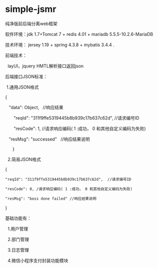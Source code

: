 # simple-jsmr

纯净版前后端分离web框架 

 软件环境：jdk 1.7+Tomcat 7 + redis 4.01 + mariadb 5.5.5-10.2.6-MariaDB
 
 技术环境： jersey 1.19 + spring 4.3.8 + mybatis 3.4.4  .
 
 前端技术：
  
   layUI，jquery HMTL解析接口返回json
   
 后端接口JSON标准：
 
  1.通用JSON格式 
  
  
   {
   
    "data": Object,   //响应结果
    
    
    "reqId": "311f9ffe5319445b8b939c17b637c62d", //请求编号ID
    
    
    "resCode": 1,  //请求响应编码( 1 :成功， 0 和其他自定义编码为失败)
    
    
    "resMsg": "successed"   //响应结果说明
    
    
   }
   
   2.简易JSON格式
   
   {
   
    "reqId": "311f9ffe5319445b8b939c17b637c62d",  //请求编号ID
    
    "resCode": 0, /请求响应编码( 1 :成功， 0 和其他自定义编码为失败)
    
    "resMsg": "boss done failed" //响应结果说明
    
   }
   
基础功能有：

   1.用户管理
   
   2.部门管理
   
   3.日志管理
   
   4.微信小程序支付封装功能模块
   
   
